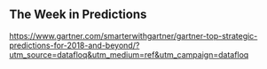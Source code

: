 ## The Week in Predictions

https://www.gartner.com/smarterwithgartner/gartner-top-strategic-predictions-for-2018-and-beyond/?utm_source=datafloq&utm_medium=ref&utm_campaign=datafloq
